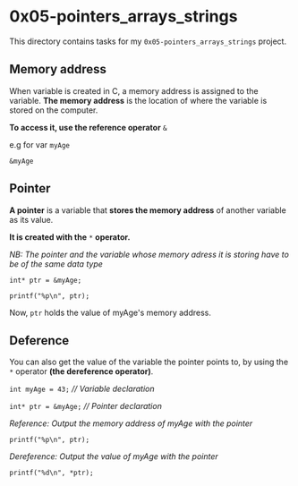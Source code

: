 # 0x05-pointers_arrays_strings

This directory contains tasks for my `0x05-pointers_arrays_strings` project.

## Memory address 

When variable is created in C, a memory address is assigned to the variable. **The memory address** is the location of where the variable is stored on the computer.

 **To access it, use the reference operator** `&`

 e.g for var `myAge`

`&myAge`

## Pointer

 **A pointer** is a variable that **stores the memory address** of another variable as its value.

**It is created with the** `*` **operator.**

*NB: The pointer and the variable whose memory adress it is storing have to be of the same data type*

`int* ptr = &myAge;`

`printf("%p\n", ptr);`

Now, `ptr` holds the value of myAge's memory address.

## Deference 

You can also get the value of the variable the pointer points to, by using the `*` operator **(the dereference operator)**. 

`int myAge = 43;`     *// Variable declaration*

`int* ptr = &myAge;`  *// Pointer declaration* 

*Reference: Output the memory address of myAge with the pointer* 

`printf("%p\n", ptr);`

*Dereference: Output the value of myAge with the pointer* 

`printf("%d\n", *ptr);`




